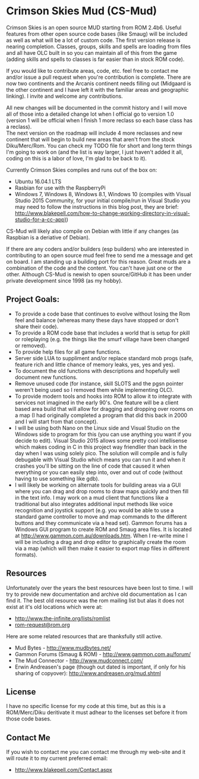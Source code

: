 Crimson Skies Mud (CS-Mud)
==========================

Crimson Skies is an open source MUD starting from ROM 2.4b6.  Useful features from other open source code bases
(like Smaug) will be included as well as what will be a lot of custom code.  The first version release is nearing
completion.  Classes, groups, skills and spells are loading from files and all have OLC built in so you can maintain
all of this from the game (adding skills and spells to classes is far easier than in stock ROM code).  

If you would like to contribute areas, code, etc. feel free to contact me and/or issue a pull request when you're
contribution is complete.  There are now two continents and the Arcanis continent needs filling out (Midgaard is 
the other continent and I have left it with the familiar areas and geographic linking).  I invite and welcome any 
contributions.

All new changes will be documented in the commit history and I will move all of those into a detailed change lot when I
official go to version 1.0 (version 1 will be official when I finish 1 more reclass so each base class has a reclass).  
The next version on the roadmap will include 4 more reclasses and new continent that will begin to build new areas that 
aren't from the stock Diku/Merc/Rom.  You can check my TODO file for short and long term things I'm going to work 
on (and the list is way larger, I just haven't added it all, coding on this is a labor of love, I'm glad to be back to it).

Currently Crimson Skies compiles and runs out of the box on:

  - Ubuntu 16.04.1 LTS
  - Rasbian for use with the RaspberryPi
  - Windows 7, Windows 8, Windows 8.1, Windows 10 (compiles with Visual Studio 2015 Community, for your initial 
    compile/run in Visual Studio you may need to follow the instructions in this blog post, 
    they are brief: [http://www.blakepell.com/how-to-change-working-directory-in-visual-studio-for-a-cc-app)](http://www.blakepell.com/how-to-change-working-directory-in-visual-studio-for-a-cc-app))

CS-Mud will likely also compile on Debian with little if any changes (as Raspbian is a deriative of Debian).

If there are any coders and/or builders (esp builders) who are interested in contributing to an open source mud feel
free to send me a message and get on board.  I am standing up a building port for this reason.  Great muds are a 
combination of the code and the content.  You can't have just one or the other.  Although CS-Mud is newish to
open source/GitHub it has been under private development since 1998 (as my hobby).

## Project Goals:

  - To provide a code base that continues to evolve without losing the Rom feel and balance (whereas many these days 
    have stopped or don't share their code).
  - To provide a ROM code base that includes a world that is setup for pkill or roleplaying (e.g. the things like the
    smurf village have been changed or removed).
  - To provide help files for all game functions.
  - Server side LUA to suppliment and/or replace standard mob progs (safe, feature rich and little
    chance of memory leaks, yes, yes and yes).
  - To document the old functions with descriptions and hopefully well document new functions.
  - Remove unused code (for instance, skill SLOTS and the pgsn pointer weren't being used so I
    removed them while implementing OLC).
  - To provide modern tools and hooks into ROM to allow it to integrate with services
    not imagined in the early 90's.  One feature will be a client based area build that
    will allow for dragging and dropping over rooms on a map (I had originally completed
    a program that did this back in 2000 and I will start from that concept).
  - I will be using both Nano on the Linux side and Visual Studio on the Windows side to
    program for this (you can use anything you want if you decide to edit).  Visual Studio 2015 
    allows some pretty cool intellisense which makes coding in C in this project way friendlier
    than back in the day when I was using solely pico.  The solution will compile and is fully
    debugable with Visual Studio which means you can run it and when it crashes you'll be sitting
    on the line of code that caused it when everything or you can easily step into, over and out
    of code (without having to use something like gdb).  
  - I will likely be working on alternate tools for building areas via a GUI where you can
    drag and drop rooms to draw maps quickly and then fill in the text info.  I may work on
    a mud client that functions like a traditional but also integrates additional input methods
    like voice recognition and joystick support (e.g. you would be able to use a standard game
    controller to move and map commands to the different buttons and they communicate via a head
    set).  Gammon forums has a Windows GUI program to create ROM and Smaug area files.  It is located at
    http://www.gammon.com.au/downloads.htm.  When I re-write mine I will be including a drag and drop editor
    to graphically create the room via a map (which will then make it easier to export map files in different
    formats).

## Resources

Unfortunately over the years the best resources have been lost to time.  I will try to
provide new documentation and archive old documentation as I can find it.  The best 
old resource was the rom mailing list but alas it does not exist at it's old locations
which were at:

  - http://www.the-infinite.org/lists/romlist
  - rom-request@rom.org

Here are some related resources that are thanksfully still active.

  - Mud Bytes - http://www.mudbytes.net/
  - Gammon Forums (Smaug & ROM) - http://www.gammon.com.au/forum/
  - The Mud Connector - http://www.mudconnect.com/
  - Erwin Andreasen's page (though out dated is important, if only for his sharing of copyover): http://www.andreasen.org/mud.shtml

## License 

I have no specific license for my code at this time, but as this is a ROM/Merc/Diku deritivate it must 
adhear to the licenses set before it from those code bases.  

## Contact Me

If you wish to contact me you can contact me through my web-site and it will route it to
my current preferred email:

 - http://www.blakepell.com/Contact.aspx
